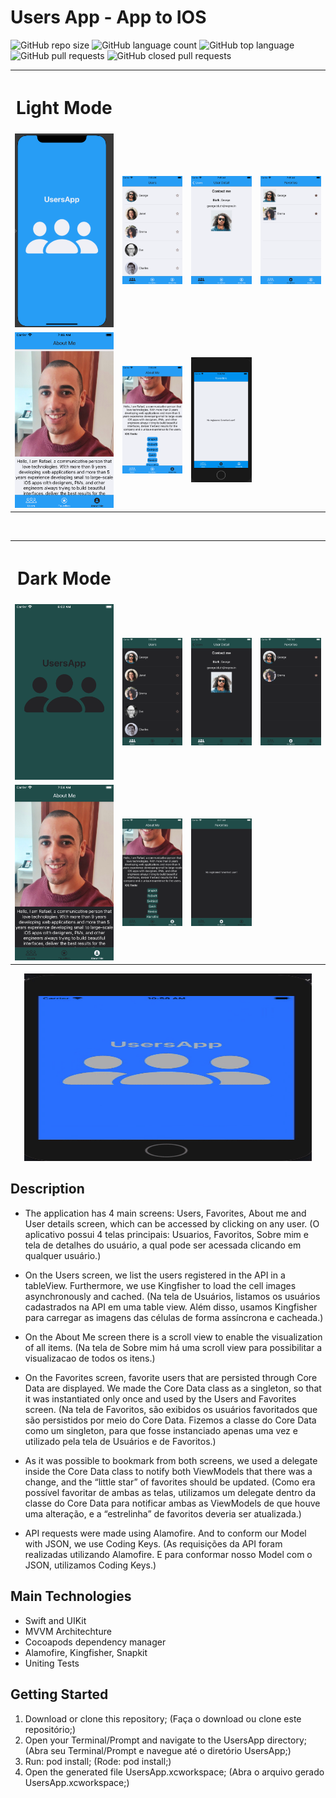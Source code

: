 # Users App - App to IOS
![GitHub repo size](https://img.shields.io/github/repo-size/rafaeldougllas/usersApp?style=plastic)
![GitHub language count](https://img.shields.io/github/languages/count/rafaeldougllas/usersApp?style=plastic)
![GitHub top language](https://img.shields.io/github/languages/top/rafaeldougllas/usersApp?style=plastic)
![GitHub pull requests](https://img.shields.io/github/issues-pr-raw/rafaeldougllas/usersApp?style=plastic)
![GitHub closed pull requests](https://img.shields.io/github/issues-pr-closed-raw/rafaeldougllas/usersApp?style=plastic)

<p align="center">
    <table>
        <th>
            <h1>Light Mode</h1>
        </th>
        <tr>
            <td><img width="450" src="Assets/pic1.png"></td>
            <td><img width="450" src="Assets/pic2.png"></td>
            <td><img width="450" src="Assets/pic3.png"></td>
            <td><img width="450" src="Assets/pic4.png"></td>
        </tr>
        <tr>
            <td><img width="450" src="Assets/pic5.png"></td>
            <td><img width="450" src="Assets/pic6.png"></td>
            <td><img width="450" src="Assets/pic7.png"></td>
        </tr>
    </table>
</p>
<br/>
<p align="center">
    <table>
        <th>
            <h1>Dark Mode</h1>
        </th>
        <tr>
            <td><img width="450" src="Assets/dark-pic1.png"></td>
            <td><img width="450" src="Assets/dark-pic2.png"></td>
            <td><img width="450" src="Assets/dark-pic3.png"></td>
            <td><img width="450" src="Assets/dark-pic4.png"></td>
        </tr>
        <tr>
            <td><img width="450" src="Assets/dark-pic5.png"></td>
            <td><img width="450" src="Assets/dark-pic6.png"></td>
            <td><img width="450" src="Assets/dark-pic7.png"></td>
        </tr>
    </table>
</p>
<p align="center">
  <img width="460" height="300" src="Assets/UsersApp.gif">
</p>

## Description
- The application has 4 main screens: Users, Favorites, About me and User details screen, which can be accessed by clicking on any user. (O aplicativo possui 4 telas principais: Usuarios, Favoritos, Sobre mim e tela de detalhes do usuário, a qual pode ser acessada clicando em qualquer usuário.)

- On the Users screen, we list the users registered in the API in a tableView. Furthermore, we use Kingfisher to load the cell images asynchronously and cached. (Na tela de Usuários, listamos os usuários cadastrados na API em uma table view. Além disso, usamos Kingfisher para carregar as imagens das células de forma assíncrona e cacheada.)

- On the About Me screen there is a scroll view to enable the visualization of all items. (Na tela de Sobre mim há uma scroll view para possibilitar a visualizacao de todos os itens.)

- On the Favorites screen, favorite users that are persisted through Core Data are displayed. We made the Core Data class as a singleton, so that it was instantiated only once and used by the Users and Favorites screen. (Na tela de Favoritos, são exibidos os usuários favoritados que são persistidos por meio do Core Data. Fizemos a classe do Core Data como um singleton, para que fosse instanciado apenas uma vez e utilizado pela tela de Usuários e de Favoritos.)

- As it was possible to bookmark from both screens, we used a delegate inside the Core Data class to notify both ViewModels that there was a change, and the “little star” of favorites should be updated. (Como era possível favoritar de ambas as telas, utilizamos um delegate dentro da classe do Core Data para notificar ambas as ViewModels de que houve uma alteração, e a “estrelinha” de favoritos deveria ser atualizada.)

- API requests were made using Alamofire. And to conform our Model with JSON, we use Coding Keys. (As requisições da API foram realizadas utilizando Alamofire. E para conformar nosso Model com o JSON, utilizamos Coding Keys.)

## Main Technologies
- Swift and UIKit
- MVVM Architechture
- Cocoapods dependency manager
- Alamofire, Kingfisher, Snapkit
- Uniting Tests

## Getting Started
1. Download or clone this repository; (Faça o download ou clone este repositório;)
1. Open your Terminal/Prompt and navigate to the UsersApp directory; (Abra seu Terminal/Prompt e navegue até o diretório UsersApp;)
1. Run: pod install; (Rode: pod install;)
1. Open the generated file UsersApp.xcworkspace; (Abra o arquivo gerado UsersApp.xcworkspace;)